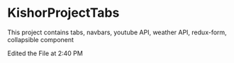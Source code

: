 # KishorProjectTabs
This project contains tabs, navbars, youtube API, weather API, redux-form, collapsible component

Edited the File at 2:40 PM 
